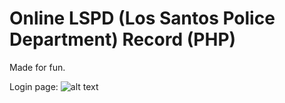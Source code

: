 # Online LSPD (Los Santos Police Department) Record (PHP)
Made for fun.

Login page:
![alt text](https://github.com/elefelen/Online-LSPD-Record-PHP/blob/main/1.PNG)
